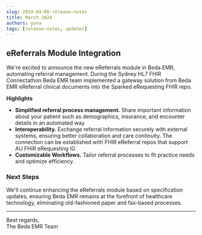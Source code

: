 ```yaml
---
slug: 2024-04-08-release-notes
title: March 2024
authors: yana
tags: [release-notes, updates]
---
```


## eReferrals Module Integration

We're excited to announce the new eReferrals module in Beda EMR, automating referral management. During the Sydney HL7 FHIR Connectathon Beda EMR team implemented a gateway solution from Beda EMR eReferral clinical documents into the Sparked eRequesting FHIR repo.

**Highlights**

- **Simplified referral process management.** Share important information about your patient such as demographics, insurance, and encounter details in an automated way
- **Interoperability.** Exchange referral information securely with external systems, ensuring better collaboration and care continuity. The connection can be established with FHIR eReferral repos that support AU FHIR eRequesting IG
- **Customizable Workflows.** Tailor referral processes to fit practice needs and optimize efficiency.


### Next Steps

We'll continue enhancing the eReferrals module based on specification updates, ensuring Beda EMR remains at the forefront of healthcare technology, eliminating old-fashioned paper and fax-based processes.


---
Best regards,  
The Beda EMR Team